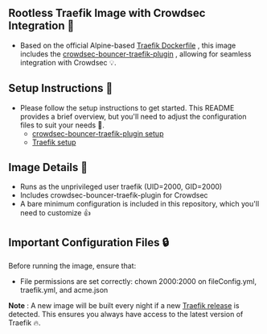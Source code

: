 ## Rootless Traefik Image with Crowdsec Integration 🚀

- Based on the official Alpine-based [Traefik Dockerfile](https://github.com/traefik/traefik-library-image/blob/05f8054703253e2b20c802fc69d24a31ca769a43/v3.2/alpine/Dockerfile) , this image includes the [crowdsec-bouncer-traefik-plugin](https://github.com/maxlerebourg/crowdsec-bouncer-traefik-plugin) , allowing for seamless integration with Crowdsec 💡.

## Setup Instructions 📝

- Please follow the setup instructions to get started. This README provides a brief overview, but you'll need to adjust the configuration files to suit your needs 🔧.
  - [crowdsec-bouncer-traefik-plugin setup](https://plugins.traefik.io/plugins/6335346ca4caa9ddeffda116/crowdsec-bouncer-traefik-plugin)
  - [Traefik setup](https://doc.traefik.io/traefik/getting-started/quick-start/)

## Image Details 🎉

- Runs as the unprivileged user traefik (UID=2000, GID=2000)
- Includes crowdsec-bouncer-traefik-plugin for Crowdsec
- A bare minimum configuration is included in this repository, which you'll need to customize 👍

## Important Configuration Files 🔒

Before running the image, ensure that:

- File permissions are set correctly: chown 2000:2000 on fileConfig.yml, traefik.yml, and acme.json

**Note** : A new image will be built every night if a new [Traefik release](https://github.com/traefik/traefik/releases) is detected. This ensures you always have access to the latest version of Traefik 🔥.
